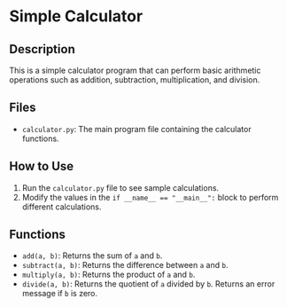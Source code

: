 # Simple Calculator

## Description
This is a simple calculator program that can perform basic arithmetic operations such as addition, subtraction, multiplication, and division.

## Files
- `calculator.py`: The main program file containing the calculator functions.

## How to Use
1. Run the `calculator.py` file to see sample calculations.
2. Modify the values in the `if __name__ == "__main__":` block to perform different calculations.

## Functions
- `add(a, b)`: Returns the sum of `a` and `b`.
- `subtract(a, b)`: Returns the difference between `a` and `b`.
- `multiply(a, b)`: Returns the product of `a` and `b`.
- `divide(a, b)`: Returns the quotient of `a` divided by `b`. Returns an error message if `b` is zero.
